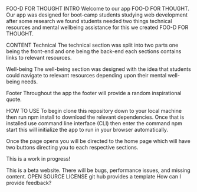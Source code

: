 FOO-D FOR THOUGHT
INTRO
Welcome to our app FOO-D FOR THOUGHT. Our app was designed for boot-camp students studying web development after some research we found students needed two things technical resources and mental wellbeing assistance for this we created FOO-D FOR THOUGHT. 

CONTENT
Technical
The technical section was split into two parts one being the front-end and one being the back-end each sections contains links to relevant resources. 

Well-being
The well-being section was designed with the idea that students could navigate to relevant resources depending upon their mental well-being needs.

Footer
Throughout the app the footer will provide a random inspirational quote.

HOW TO USE
To begin clone this repository down to your local machine then run npm install to download the relevant dependencies. Once that is installed use command line interface (CLI) then enter the command npm start this will initialize the app to run in your browser automatically.  

Once the page opens you will be directed to the home page which will have two buttons directing you to each respective sections.

This is a work in progress!

This is a beta website. There will be bugs, performance issues, and missing content.
OPEN SOURCE LICENSE git hub provides a template
How can I provide feedback?